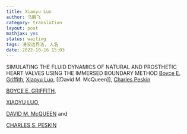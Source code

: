 ```yaml
---
title: Xiaoyu Luo
author: 马鹏飞
category: translation
layout: post
mathjax: yes
status: waiting
tags: 浸没边界法, 人名
date: 2022-10-16 15:03
---
```


SIMULATING THE FLUID DYNAMICS OF NATURAL AND PROSTHETIC HEART VALVES USING THE IMMERSED BOUNDARY METHOD [Boyce E. Griffith](Boyce%20E.%20Griffith.md), [Xiaoyu Luo](Xiaoyu%20Luo.md), [[David M. McQueen]], [Charles Peskin](Charles%20Peskin.md)

[BOYCE E. GRIFFITH](https://www.worldscientific.com/doi/abs/10.1142/S1758825109000113# "BOYCE E. GRIFFITH"), 

[XIAOYU LUO](https://www.worldscientific.com/doi/abs/10.1142/S1758825109000113# "XIAOYU LUO"), 

[DAVID M. McQUEEN](https://www.worldscientific.com/doi/abs/10.1142/S1758825109000113# "DAVID M. McQUEEN") and 

[CHARLES S. PESKIN](https://www.worldscientific.com/doi/abs/10.1142/S1758825109000113# "CHARLES S. PESKIN")

